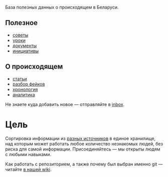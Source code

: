 База полезных данных о происходящем в Беларуси.

## Полезное

- [советы](./advices)
- [уроки](./guides)
- [документы](./documents)
- [инициативы](./initiatives)

## О происходящем

- [статьи](./articles)
- [разбор фейков](./fakes)
- [хронология](./timeline)
- [аналитика](./analytics)

Не знаете куда добавить новое — отправляйте в [inbox](./inbox).

# Цель

Сортировка информации из [разных источников](./sources) в единое хранилище, над которым может работать любое количество незнакомых людей, без риска для самой информации. Присоединяйтесь — мы открыты людям с любыми навыками. 

Как работать с репозиторием, а также почему был выбран именно git — читайте [в нашей wiki](https://github.com/free-belarus/info/wiki).
